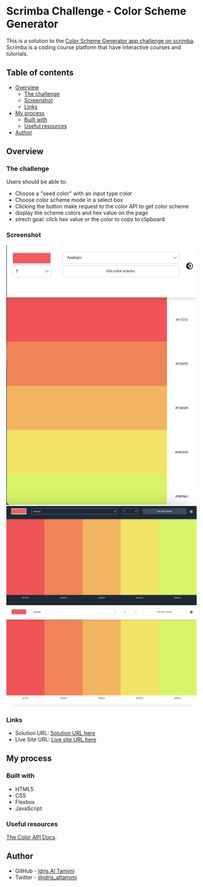 
# Scrimba Challenge - Color Scheme Generator

This is a solution to the [Color Scheme Generator app challenge on scrimba](https://scrimba.com). Scrimba is a coding course platform that have interactive courses and tutorials.

## Table of contents

- [Overview](#overview)
  - [The challenge](#the-challenge)
  - [Screenshot](#screenshot)
  - [Links](#links)
- [My process](#my-process)
  - [Built with](#built-with)
  - [Useful resources](#useful-resources)
- [Author](#author)

## Overview

### The challenge

Users should be able to:

- Choose a "seed color" with an input type color
- Choose color scheme mode in a select box
- Clicking the button make request to the color API to get color scheme
- display the scheme colors and hex value on the page
- strech goal: click hex value or the color to copy to clipboard

### Screenshot

![](screenshots/mobile-screen.png)
![](screenshots/desktop-darkmode.png)
![](screenshots/desktop.png)


### Links

- Solution URL: [Solution URL here](https://github.com/idrisaltamimi/Color-Scheme-Generator.git)
- Live Site URL: [Live site URL here](https://idrisaltamimi.github.io/Color-Scheme-Generator/)

## My process

### Built with

- HTML5 
- CSS 
- Flexbox
- JavaScript

### Useful resources

 [ The Color API Docs](https://www.thecolorapi.com/docs#schemes).

## Author

- GitHub - [Idris Al Tamimi](https://github.com/idrisaltamimi)
- Twitter - [@idris_altamimi](https://twitter.com/idris_altamimi)
